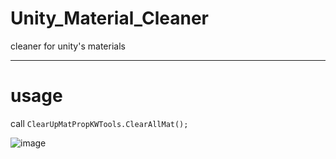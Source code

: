 # Unity_Material_Cleaner
cleaner for unity's materials

---
# usage
call `ClearUpMatPropKWTools.ClearAllMat();`

![image](https://github.com/javelinlin/Unity_Material_Cleaner/assets/25763884/1487be79-843f-4291-9c10-5e7662ae532c)

